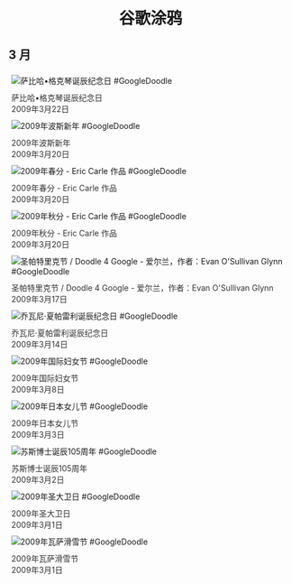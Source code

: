 
<h1 align="center"> 谷歌涂鸦 </h1>




## 3 月

<div class="image">


<img src="https://lh3.googleusercontent.com/M8U5XEmaTY83sqS5a1tfMf8hVDxSz8ydEIgsvgjrNLhXMlM0wBDK70pKqimyTYouF4MxGc1yh5y5quDcLK3f_yMJgOnpXCuzsbTq7GL7=s660" alt="萨比哈•格克琴诞辰纪念日 #GoogleDoodle" style="margin: 5px"/>
<div class="info" style="font-size: 14px; color:#333333; margin:5px"><div class="title">萨比哈•格克琴诞辰纪念日</div><div class="date">2009年3月22日</div></div>

<img src="https://lh3.googleusercontent.com/yUfZC3C2Zy7jpvG0VIa0JY6deVELiJXaXOPx18ZYtHvHJDBKOhGLc9S0e2bXc3t8OdDyMbr6at7dqFWUzUspazqgpKlmdO3_YQHGmqPT=s660" alt="2009年波斯新年 #GoogleDoodle" style="margin: 5px"/>
<div class="info" style="font-size: 14px; color:#333333; margin:5px"><div class="title">2009年波斯新年</div><div class="date">2009年3月20日</div></div>

<img src="https://lh3.googleusercontent.com/bT4TRpcZTcPqGbDgGXBdUty2CyQ_sJtQ4s-64-SRkkZw3fObWd8EpEyxljydj79TDBZZD3Q_lHXDkxbdQWx443udWcpnpzexSkSxGD42GA=s660" alt="2009年春分 - Eric Carle 作品 #GoogleDoodle" style="margin: 5px"/>
<div class="info" style="font-size: 14px; color:#333333; margin:5px"><div class="title">2009年春分 - Eric Carle 作品</div><div class="date">2009年3月20日</div></div>

<img src="https://lh3.googleusercontent.com/gG7E-il42mOcA4BFm8CCSre-bGncM7LG4CEC6qvhoFog6buhLTlixRBjgofIsPFO-hFkn1eDmmP6qlWpNHeO9qv5dVmqbjF6Up6oLV_I=s660" alt="2009年秋分 - Eric Carle 作品 #GoogleDoodle" style="margin: 5px"/>
<div class="info" style="font-size: 14px; color:#333333; margin:5px"><div class="title">2009年秋分 - Eric Carle 作品</div><div class="date">2009年3月20日</div></div>

<img src="//www.google.com/logos/2009/stpatricks_d4gwinner_eo09.gif" alt="圣帕特里克节 / Doodle 4 Google - 爱尔兰，作者：Evan O&#39;Sullivan Glynn #GoogleDoodle" style="margin: 5px"/>
<div class="info" style="font-size: 14px; color:#333333; margin:5px"><div class="title">圣帕特里克节 / Doodle 4 Google - 爱尔兰，作者：Evan O&#39;Sullivan Glynn</div><div class="date">2009年3月17日</div></div>

<img src="//www.google.com/logos/2009/schiaparelli09.gif" alt="乔瓦尼·夏帕雷利诞辰纪念日 #GoogleDoodle" style="margin: 5px"/>
<div class="info" style="font-size: 14px; color:#333333; margin:5px"><div class="title">乔瓦尼·夏帕雷利诞辰纪念日</div><div class="date">2009年3月14日</div></div>

<img src="https://lh3.googleusercontent.com/UvG7bsoVTMxWqiDgpeSYrBwWj4eE3LOlIAXK1QPDNX3-b0_C3pwIBbadNdYmTQYKQMUSIfwxt42d4wH3OeHOY60a7aD4mHDRIim7RUp7=s660" alt="2009年国际妇女节 #GoogleDoodle" style="margin: 5px"/>
<div class="info" style="font-size: 14px; color:#333333; margin:5px"><div class="title">2009年国际妇女节</div><div class="date">2009年3月8日</div></div>

<img src="https://lh3.googleusercontent.com/Dh_EHUi7Lq0y0oGlHf7zVdydY5VqvoH8G9plBr55iMHjEoEV6u6VxhLzoXkpqu3-O_e23df3xtgyAhNZGd1q_ZtAyE2YIRQUI-0-dXz2=s660" alt="2009年日本女儿节 #GoogleDoodle" style="margin: 5px"/>
<div class="info" style="font-size: 14px; color:#333333; margin:5px"><div class="title">2009年日本女儿节</div><div class="date">2009年3月3日</div></div>

<img src="https://lh3.googleusercontent.com/J6r0SOVYfhprthxPly26BcCYQayAaHe34e5GgTGsuIFwR3JeaSvRtOepaba5pxtdVQ-mIOpW3MY0DPLxmWXdxqGOdXg_GFtOBGoyD9M31A=s660" alt="苏斯博士诞辰105周年 #GoogleDoodle" style="margin: 5px"/>
<div class="info" style="font-size: 14px; color:#333333; margin:5px"><div class="title">苏斯博士诞辰105周年</div><div class="date">2009年3月2日</div></div>

<img src="//www.google.com/logos/2009/stdavid09.gif" alt="2009年圣大卫日 #GoogleDoodle" style="margin: 5px"/>
<div class="info" style="font-size: 14px; color:#333333; margin:5px"><div class="title">2009年圣大卫日</div><div class="date">2009年3月1日</div></div>

<img src="https://lh3.googleusercontent.com/3k3EicGjhmCV38VytYTXcToxdWtNyWWaxga_B_fnf8DP6u6ApCxttuhJeW7t-YEpvVrJ1xvd9-8VPJhFk2MBDKGEOtSSDqonn8kSKn8I=s660" alt="2009年瓦萨滑雪节 #GoogleDoodle" style="margin: 5px"/>
<div class="info" style="font-size: 14px; color:#333333; margin:5px"><div class="title">2009年瓦萨滑雪节</div><div class="date">2009年3月1日</div></div>

</div>








